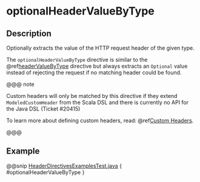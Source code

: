 <a id="optionalheadervaluebytype-java"></a>
# optionalHeaderValueByType

## Description

Optionally extracts the value of the HTTP request header of the given type.

The `optionalHeaderValueByType` directive is similar to the @ref[headerValueByType](headerValueByType.md#headervaluebytype-java) directive but always extracts
an `Optional` value instead of rejecting the request if no matching header could be found.

@@@ note

Custom headers will only be matched by this directive if they extend `ModeledCustomHeader`
from the Scala DSL and there is currently no API for the Java DSL (Ticket #20415)

To learn more about defining custom headers, read: @ref[Custom Headers](../../../../../scala/http/common/http-model.md#custom-headers-scala).

@@@

## Example

@@snip [HeaderDirectivesExamplesTest.java](../../../../../../../test/java/docs/http/javadsl/server/directives/HeaderDirectivesExamplesTest.java) { #optionalHeaderValueByType }
